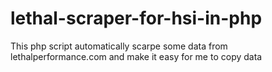 # lethal-scraper-for-hsi-in-php
This php script automatically scarpe some data from lethalperformance.com and make it easy for me to copy data
